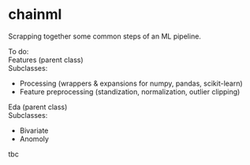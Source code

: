 # chainml
Scrapping together some common steps of an ML pipeline. 

To do:<br>
Features (parent class)
<br>Subclasses:
* Processing (wrappers & expansions for numpy, pandas, scikit-learn)
* Feature preprocessing (standization, normalization, outlier clipping)

Eda (parent class)
<br>Subclasses:
* Bivariate
* Anomoly

tbc


